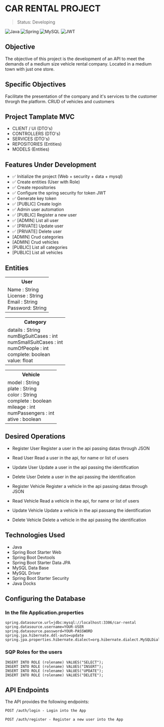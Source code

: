 # CAR RENTAL PROJECT

> Status: Developing 

![Java](https://img.shields.io/badge/java-%23ED8B00.svg?style=for-the-badge&logo=openjdk&logoColor=white)
![Spring](https://img.shields.io/badge/spring-%236DB33F.svg?style=for-the-badge&logo=spring&logoColor=white)
![MySQL](https://img.shields.io/badge/mysql-4479A1.svg?style=for-the-badge&logo=mysql&logoColor=white)
![JWT](https://img.shields.io/badge/JWT-black?style=for-the-badge&logo=JSON%20web%20tokens)


## Objective
The objective of this project is the development of an API to meet the demands of a medium size vehicle rental company. Located in a medium town with just one store.


## Specific Objectives
Facilitate the presentation of the company and it's services to the customer throrgh the platform. CRUD of vehicles and customers


## Project Tamplate MVC
+ CLIENT / UI (DTO's)
+ CONTROLLERS (DTO's)
+ SERVICES (DTO's)
+ REPOSITORIES (Entities)
+ MODELS (Entities)


## Features Under Development
+ ✅ Initialize the project (Web + security + data + mysql)
+ ✅ Create entities (User with Role)
+ ✅ Create repositories
+ ✅ Configure the spring security for token JWT
+ ✅ Generate key token
+ ✅ [PUBLIC] Create login
+ ✅ Admin user automation
+ ✅ [PUBLIC] Register a new user
+ ✅ [ADMIN] List all user
+ ✅ [PRIVATE] Update user 
+ ✅ [PRIVATE] Delete user 
+    [ADMIN] Crud categories
+    [ADMIN] Crud vehicles
+    [PUBLIC] List all categories
+    [PUBLIC] List all vehicles

## Entities

<table>
  <tr>
    <th>User</th>
  </tr>
  <tr>
    <td>
      Name : String <br>
      License : String <br>
      Email : String <br>
      Password: String <br>
    </td>
  </tr>
</table>    

<table>
  <tr>
    <th>Category</th>
  </tr>
  <tr>
    <td>
      datails : String <br>
      numBigSuitCases : int <br>
      numSmallSuitCases : int <br>
      numOfPeople : int <br>
      complete: boolean <br>
      value: float
    </td>
  </tr>
</table>    

<table>
  <tr>
    <th>Vehicle</th>
  </tr>
  <tr>
    <td>
      model : String <br>
      plate : String <br>
      color : String <br>
      complete : boolean <br>
      mileage : int <br>
      numPassengers : int <br>
      ative : boolean <br>
    </td>
  </tr>
</table>    



## Desired Operations
* Register User
Register a user in the api passing datas through JSON 
* Read User
Read a user in the api, for name or list of users
* Update User
Update a user in the api passing the identification
* Delete User
Delete a user in the api passing the identification

* Register Vehicle
Register a vehicle in the api passing datas through JSON
* Read Vehicle
Read a vehicle in the api, for name or list of users
* Update Vehicle
Update a vehicle in the api passang the identification
* Delete Vehicle
Delete a vehicle in the api passing the identification


## Technologies Used
* Java
* Spring Boot Starter Web
* Spring Boot Devtools
* Spring Boot Starter Data JPA
* MySQL Data Base
* MySQL Driver
* Spring Boot Starter Security
* Java Docks


## Configuring the Database
### In the file Application.properties

```
spring.datasource.url=jdbc:mysql://localhost:3306/car-rental 
spring.datasource.username=YOUR-USER
spring.datasource.password=YOUR-PASSWORD
spring.jpa.hibernate.ddl-auto=update 
spring.jpa.properties.hibernate.dialect=org.hibernate.dialect.MySQLDialect
```

### SQP Roles for the users
```
INSERT INTO ROLE (rolename) VALUES("SELECT");
INSERT INTO ROLE (rolename) VALUES("INSERT");
INSERT INTO ROLE (rolename) VALUES("UPDATE");
INSERT INTO ROLE (rolename) VALUES("DELETE");
```

## API Endpoints
The API provides the following endpoints:

```markdown
POST /auth/login - Login into the App

POST /auth/register - Register a new user into the App
```







